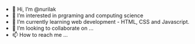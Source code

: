 - 👋 Hi, I’m @nurilak
- 👀 I’m interested in prgraming and computing science
- 🌱 I’m currently learning web development - HTML, CSS and Javascript.
- 💞️ I’m looking to collaborate on ...
- 📫 How to reach me ...

<!---
nurilak/nurilak is a ✨ special ✨ repository because its `README.md` (this file) appears on your GitHub profile.
You can click the Preview link to take a look at your changes.
--->
